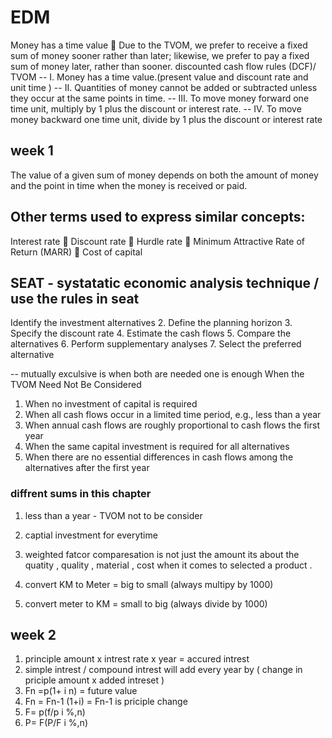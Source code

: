 # EDM
Money has a time value
 Due to the TVOM, we prefer to receive a fixed sum of money sooner rather than
later; likewise, we prefer to pay a fixed sum of money later, rather than sooner.
discounted cash flow rules (DCF)/ TVOM
-- I. Money has a time value.(present value and discount rate and unit time )
-- II. Quantities of money cannot be added or
subtracted unless they occur at the same
points in time.
-- III. To move money forward one time unit,
multiply by 1 plus the discount or interest
rate.
-- IV. To move money backward one time unit,
divide by 1 plus the discount or interest rate

## week 1
The value of a given sum of money depends on both the amount of
money and the point in time when the money is received or paid.
## Other terms used to express similar concepts:
Interest rate
 Discount rate
 Hurdle rate
 Minimum Attractive Rate of Return (MARR)
 Cost of capital

## SEAT - systatatic economic analysis technique / use the rules in seat 

Identify the investment alternatives
2. Define the planning horizon
3. Specify the discount rate
4. Estimate the cash flows
5. Compare the alternatives
6. Perform supplementary analyses
7. Select the preferred alternative

-- mutually exculsive is when both are needed one is enough 
When the TVOM Need Not Be Considered
1. When no investment of capital is required
2. When all cash flows occur in a limited time period, e.g.,
less than a year
3. When annual cash flows are roughly proportional to cash
flows the first year
4. When the same capital investment is required for all
alternatives
5. When there are no essential differences in cash flows
among the alternatives after the first year

### diffrent sums in this chapter 
1. less than a year - TVOM not to be consider  
2. captial investment for everytime 
3. weighted fatcor comparesation is not just the amount its about the quatity , quality , material , cost when it comes to selected a product . 

1. convert KM to Meter = big to small (always multipy by 1000)
2. convert meter to KM = small to big (always divide by 1000)


## week 2 
1. principle amount  x  intrest rate x year  = accured intrest 
2. simple intrest / compound intrest will add every year by ( change in priciple amount x added intreset )
3. Fn =p(1+ i n) = future value 
4. Fn = Fn-1 (1+i) = Fn-1 is priciple change 
5. F= p(f/p i %,n)
6. P= F(P/F i %,n)

